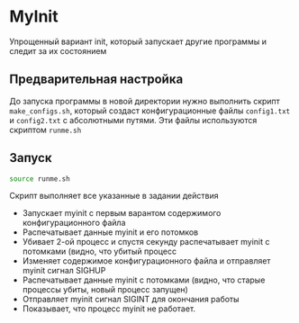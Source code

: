 # MyInit

Упрощенный вариант init, который запускает другие программы и следит за их состоянием

## Предварительная настройка

До запуска программы в новой директории нужно выполнить скрипт `make_configs.sh`, который создаст конфигурационные файлы `config1.txt` и `config2.txt` с абсолютными путями. Эти файлы используются скриптом `runme.sh`

## Запуск

```bash
source runme.sh
```

Скрипт выполняет все указанные в задании действия

* Запускает myinit с первым варантом содержимого конфигурационного файла
* Распечатывает данные myinit и его потомков
* Убивает 2-ой процесс и спустя секунду распечатывает myinit с потомками (видно, что убитый процесс
* Изменяет содержимое конфигурационного файла и отправляет myinit сигнал SIGHUP
* Распечатывает данные myinit с потомками (видно, что старые процессы убиты, новый процесс запущен)
* Отправляет myinit сигнал SIGINT для окончания работы
* Показывает, что процесс myinit не работает.
